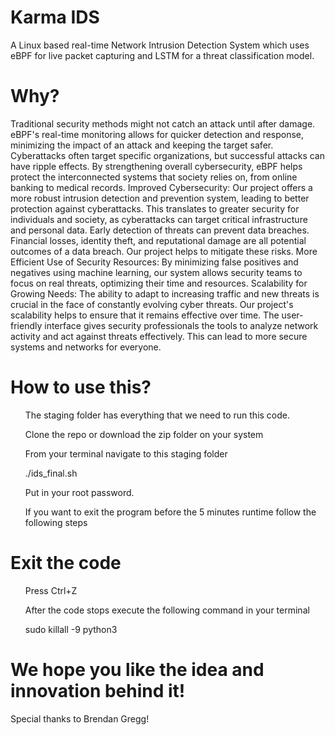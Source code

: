 # Karma IDS
A Linux based real-time Network Intrusion Detection System which uses eBPF for live packet capturing and LSTM for a threat classification model.

# Why?
Traditional security methods might not catch an attack until after damage. eBPF's real-time monitoring allows for quicker detection and response, minimizing the impact of an attack and keeping the target safer. 
Cyberattacks often target specific organizations, but successful attacks can have ripple effects.  By strengthening overall cybersecurity, eBPF helps protect the interconnected systems that society relies on, from online banking to medical records.
Improved Cybersecurity: Our project offers a more robust intrusion detection and prevention system, leading to better protection against cyberattacks. This translates to greater security for individuals and society, as cyberattacks can target critical infrastructure and personal data. Early detection of threats can prevent data breaches. Financial losses, identity theft, and reputational damage are all potential outcomes of a data breach. Our project helps to mitigate these risks.
More Efficient Use of Security Resources: By minimizing false positives and negatives using machine learning, our system allows security teams to focus on real threats, optimizing their time and resources. 
Scalability for Growing Needs: The ability to adapt to increasing traffic and new threats is crucial in the face of constantly evolving cyber threats. Our project's scalability helps to ensure that it remains effective over time.  The user-friendly interface gives security professionals the tools to analyze network activity and act against threats effectively. This can lead to more secure systems and networks for everyone.

# How to use this?
<ul> The staging folder has everything that we need to run this code. </ul>
<ul> Clone the repo or download the zip folder on your system </ul>
<ul> From your terminal navigate to this staging folder </ul>
<ul>                 ./ids_final.sh                       </ul> 
<ul>Put in your root password. </ul>
<ul> If you want to exit the program before the 5 minutes runtime follow the following steps </ul>

# Exit the code
<ul> Press Ctrl+Z </ul>
<ul> After the code stops execute the following command in your terminal </ul>
<ul>                sudo killall -9 python3           </ul>

# We hope you like the idea and innovation behind it!
Special thanks to Brendan Gregg!
